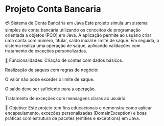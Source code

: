 # Projeto Conta Bancaria

💳 Sistema de Conta Bancária em Java
Este projeto simula um sistema simples de conta bancária utilizando os conceitos de programação orientada a objetos (POO) em Java. A aplicação permite ao usuário criar uma conta com número, titular, saldo inicial e limite de saque. Em seguida, o sistema realiza uma operação de saque, aplicando validações com tratamento de exceções personalizadas.

🧩 Funcionalidades:
Criação de contas com dados básicos.

Realização de saques com regras de negócio:

O valor não pode exceder o limite de saque.

O saldo deve ser suficiente para a operação.

Tratamento de exceções com mensagens claras ao usuário.

🎯 Objetivo:
Este projeto tem fins educacionais e demonstra como aplicar encapsulamento, exceções personalizadas (DomainException) e boas práticas com estrutura de pacotes (entities e exceptions) em Java.

